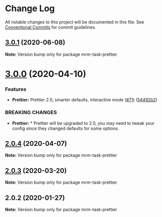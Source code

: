 # Change Log

All notable changes to this project will be documented in this file.
See [Conventional Commits](https://conventionalcommits.org) for commit guidelines.

## [3.0.1](https://github.com/sapegin/mrm/compare/mrm-task-prettier@3.0.0...mrm-task-prettier@3.0.1) (2020-06-08)

**Note:** Version bump only for package mrm-task-prettier





# [3.0.0](https://github.com/sapegin/mrm/compare/mrm-task-prettier@2.0.4...mrm-task-prettier@3.0.0) (2020-04-10)


### Features

* **Prettier:** Prettier 2.0, smarter defaults, interactive mode ([#71](https://github.com/sapegin/mrm/issues/71)) ([54492b2](https://github.com/sapegin/mrm/commit/54492b27782127d0610c29d6e8281b2a03e0b62b))


### BREAKING CHANGES

* **Prettier:** * Prettier will be upgraded to 2.0, you may need to tweak your config since they changed defaults for some options.





## [2.0.4](https://github.com/sapegin/mrm/compare/mrm-task-prettier@2.0.3...mrm-task-prettier@2.0.4) (2020-04-07)

**Note:** Version bump only for package mrm-task-prettier





## [2.0.3](https://github.com/sapegin/mrm/compare/mrm-task-prettier@2.0.2...mrm-task-prettier@2.0.3) (2020-03-20)

**Note:** Version bump only for package mrm-task-prettier





## 2.0.2 (2020-01-27)

**Note:** Version bump only for package mrm-task-prettier

